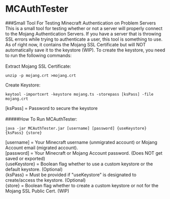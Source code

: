 # MCAuthTester
###Small Tool For Testing Minecraft Authentication on Problem Servers
This is a small tool for testing whether or not a server will properly connect to the Mojang Authentication Servers. If you have a server that is throwing SSL errors while trying to authenticate a user, this tool is something to use. As of right now, it contains the Mojang SSL Certificate but will NOT automatically save it to the keystore (WIP). To create the keystore, you need to run the following commands:<br/><br/>
Extract Mojang SSL Certificate:
```
unzip -p mojang.crt >mojang.crt
```
Create Keystore:
```
keytool -importcert -keystore mojang.ts -storepass [ksPass] -file mojang.crt
```
[ksPass] = Password to secure the keystore
<br/><br/>
#####How To Run MCAuthTester:
```
java -jar MCAuthTester.jar [username] [password] {useKeystore} {ksPass} {store}
```
[username] = Your Minecraft username (unmigrated account) or Mojang Account email (migrated account).<br/>
[password] = Your Minecraft or Mojang Account password. (Does NOT get saved or exported)<br/>
{useKeystore} = Boolean flag whether to use a custom keystore or the default keystore. (Optional)<br/>
{ksPass} = Must be provided if "useKeystore" is designated to create/access the keystore. (Optional)<br/>
{store} = Boolean flag whether to create a custom keystore or not for the Mojang SSL Public Cert. (WIP)



